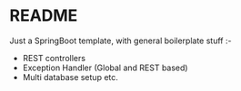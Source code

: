 
# README

Just a SpringBoot template, with general boilerplate stuff :-
* REST controllers
* Exception Handler (Global and REST based)
* Multi database setup
etc.